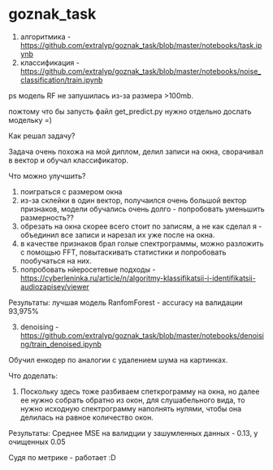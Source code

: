 # goznak_task
  1) алгоритмика - https://github.com/extralyp/goznak_task/blob/master/notebooks/task.ipynb
  2) классификация - https://github.com/extralyp/goznak_task/blob/master/notebooks/noise_classification/train.ipynb

ps модель RF не запушилась из-за размера >100mb.

пожтому что бы запусть файл get_predict.py нужно отдельно дослать модельку =)

Как решал задачу?

Задача очень похожа на мой диплом, делил записи на окна, сворачивал в вектор и обучал классификатор.

Что можно улучшить?

  1) поиграться с размером окна
  2) из-за склейки в один вектор, получаился очень большой вектор признаков, модели обучались очень долго - попробовать уменьшить размерность??
  3) обрезать на окна скорее всего стоит по записям, а не как сделал я - объединил все записи и нарезал их уже после на окна.
  4) в качестве признаков брал голые спектрограммы, можно разложить с помощью FFT, повытаскивать статистики и попробовать пообучаться на них.
  5) попробовать нйеросетевые подходы - https://cyberleninka.ru/article/n/algoritmy-klassifikatsii-i-identifikatsii-audiozapisey/viewer

Результаты: лучшая модель RanfomForest - accuracy на валидации 93,975%

  3) denoising - https://github.com/extralyp/goznak_task/blob/master/notebooks/denoising/train_denoised.ipynb

Обучил енкодер по аналогии с удалением шума на картинках. 

Что доделать:

  1) Поскольку здесь тоже разбиваем спеткрограмму на окна, но далее ее нужно собрать обратно из окон, для слушабельного вида, то нужно исходную спектрограмму наполнять нулями, чтобы она делилась на равное количество окон.

Результаты: Среднее MSE на валидции у зашумленных данных - 0.13, у очищенных 0.05

Судя по метрикe - работает :D

